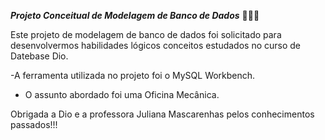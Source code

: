 **_Projeto Conceitual de Modelagem de Banco de Dados_** 👨‍🔧🚓

Este projeto de modelagem de banco de dados foi solicitado para desenvolvermos 
habilidades lógicos conceitos estudados no curso de Datebase Dio. 

-A  ferramenta utilizada no projeto foi o MySQL Workbench.
- O assunto abordado foi uma Oficina Mecânica.

Obrigada a Dio e a professora Juliana Mascarenhas pelos conhecimentos passados!!!

